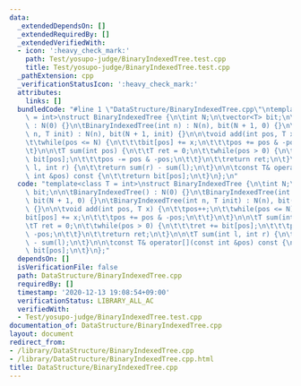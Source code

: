 ```yaml
---
data:
  _extendedDependsOn: []
  _extendedRequiredBy: []
  _extendedVerifiedWith:
  - icon: ':heavy_check_mark:'
    path: Test/yosupo-judge/BinaryIndexedTree.test.cpp
    title: Test/yosupo-judge/BinaryIndexedTree.test.cpp
  _pathExtension: cpp
  _verificationStatusIcon: ':heavy_check_mark:'
  attributes:
    links: []
  bundledCode: "#line 1 \"DataStructure/BinaryIndexedTree.cpp\"\ntemplate<class T\
    \ = int>\nstruct BinaryIndexedTree {\n\tint N;\n\tvector<T> bit;\n\n\tBinaryIndexedTree()\
    \ : N(0) {}\n\tBinaryIndexedTree(int n) : N(n), bit(N + 1, 0) {}\n\tBinaryIndexedTree(int\
    \ n, T init) : N(n), bit(N + 1, init) {}\n\n\tvoid add(int pos, T x) {\n\t\tpos++;\n\
    \t\twhile(pos <= N) {\n\t\t\tbit[pos] += x;\n\t\t\tpos += pos & -pos;\n\t\t}\n\
    \t}\n\n\tT sum(int pos) {\n\t\tT ret = 0;\n\t\twhile(pos > 0) {\n\t\t\tret +=\
    \ bit[pos];\n\t\t\tpos -= pos & -pos;\n\t\t}\n\t\treturn ret;\n\t}\n\n\tT sum(int\
    \ l, int r) {\n\t\treturn sum(r) - sum(l);\n\t}\n\n\tconst T& operator[](const\
    \ int &pos) const {\n\t\treturn bit[pos];\n\t}\n};\n"
  code: "template<class T = int>\nstruct BinaryIndexedTree {\n\tint N;\n\tvector<T>\
    \ bit;\n\n\tBinaryIndexedTree() : N(0) {}\n\tBinaryIndexedTree(int n) : N(n),\
    \ bit(N + 1, 0) {}\n\tBinaryIndexedTree(int n, T init) : N(n), bit(N + 1, init)\
    \ {}\n\n\tvoid add(int pos, T x) {\n\t\tpos++;\n\t\twhile(pos <= N) {\n\t\t\t\
    bit[pos] += x;\n\t\t\tpos += pos & -pos;\n\t\t}\n\t}\n\n\tT sum(int pos) {\n\t\
    \tT ret = 0;\n\t\twhile(pos > 0) {\n\t\t\tret += bit[pos];\n\t\t\tpos -= pos &\
    \ -pos;\n\t\t}\n\t\treturn ret;\n\t}\n\n\tT sum(int l, int r) {\n\t\treturn sum(r)\
    \ - sum(l);\n\t}\n\n\tconst T& operator[](const int &pos) const {\n\t\treturn\
    \ bit[pos];\n\t}\n};"
  dependsOn: []
  isVerificationFile: false
  path: DataStructure/BinaryIndexedTree.cpp
  requiredBy: []
  timestamp: '2020-12-13 19:08:54+09:00'
  verificationStatus: LIBRARY_ALL_AC
  verifiedWith:
  - Test/yosupo-judge/BinaryIndexedTree.test.cpp
documentation_of: DataStructure/BinaryIndexedTree.cpp
layout: document
redirect_from:
- /library/DataStructure/BinaryIndexedTree.cpp
- /library/DataStructure/BinaryIndexedTree.cpp.html
title: DataStructure/BinaryIndexedTree.cpp
---
```

